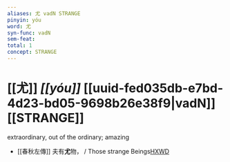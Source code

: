 ```yaml
---
aliases: 尤 vadN STRANGE
pinyin: yóu
word: 尤
syn-func: vadN
sem-feat: 
total: 1
concept: STRANGE 
---
```

# [[尤]] *[[yóu]]*  [[uuid-fed035db-e7bd-4d23-bd05-9698b26e38f9|vadN]] [[STRANGE]]
extraordinary, out of the ordinary; amazing
 - [[春秋左傳]] 夫有**尤**物， / Those strange Beings[HXWD](https://hxwd.org/textview.html?location=KR1e0001_tls_010-674a.38)
